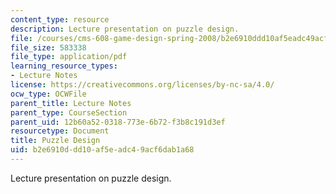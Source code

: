 ```yaml
---
content_type: resource
description: Lecture presentation on puzzle design.
file: /courses/cms-608-game-design-spring-2008/b2e6910ddd10af5eadc49acf6dab1a68_MITCMS_608s08_lec30.pdf
file_size: 583338
file_type: application/pdf
learning_resource_types:
- Lecture Notes
license: https://creativecommons.org/licenses/by-nc-sa/4.0/
ocw_type: OCWFile
parent_title: Lecture Notes
parent_type: CourseSection
parent_uid: 12b60a52-0318-773e-6b72-f3b8c191d3ef
resourcetype: Document
title: Puzzle Design
uid: b2e6910d-dd10-af5e-adc4-9acf6dab1a68
---
```

Lecture presentation on puzzle design.